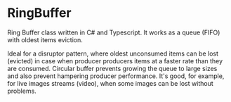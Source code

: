# RingBuffer
Ring Buffer class written in C# and Typescript. It works as a queue (FIFO) with oldest items eviction.


Ideal for a disruptor pattern, where oldest unconsumed items can be lost (evicted) in case when producer producers items at a faster rate than they are consumed.
Circular buffer prevents growing the queue to large sizes and also prevent hampering producer performance.
It's good, for example, for live images streams (video), when some images can be lost without problems.
